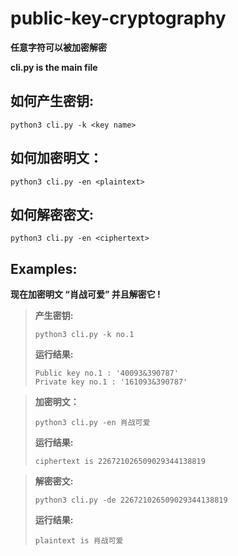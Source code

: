 # public-key-cryptography

**任意字符可以被加密解密**

**cli.py is the main file**

## 如何产生密钥:
```
python3 cli.py -k <key name>
```
## 如何加密明文：
```
python3 cli.py -en <plaintext>
```
## 如何解密密文:
```
python3 cli.py -en <ciphertext>
```
## Examples:
**现在加密明文 “肖战可爱” 并且解密它 !**
> **产生密钥:**
>```
>python3 cli.py -k no.1
>```
> **运行结果:**
>```
>Public key no.1 : '40093&390787'
>Private key no.1 : '161093&390787'
>```

> **加密明文：**
>```
>python3 cli.py -en 肖战可爱
>```
> **运行结果:**
>```
>ciphertext is 226721026509029344138819
>```

> **解密密文:**
>```
>python3 cli.py -de 226721026509029344138819
>```
> **运行结果:**
>```
>plaintext is 肖战可爱
>```

